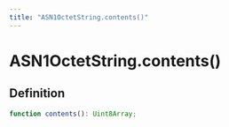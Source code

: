 ```yaml
---
title: "ASN1OctetString.contents()"
---
```


# ASN1OctetString.contents()

## Definition

```ts
function contents(): Uint8Array;
```
